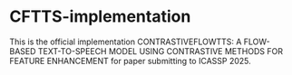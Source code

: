 # CFTTS-implementation
This is the official implementation CONTRASTIVEFLOWTTS: A FLOW-BASED TEXT-TO-SPEECH MODEL USING
CONTRASTIVE METHODS FOR FEATURE ENHANCEMENT for paper submitting to ICASSP 2025.
